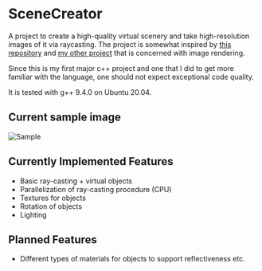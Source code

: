 # SceneCreator

A project to create a high-quality virtual scenery and take high-resolution images of it via raycasting. The project is somewhat inspired by [this repository](https://github.com/RayTracing/InOneWeekend) and [my other project](https://github.com/marc131183/GymRubiksCube) that is concerned with image rendering.

Since this is my first major c++ project and one that I did to get more familiar with the language, one should not expect exceptional code quality.

It is tested with g++ 9.4.0 on Ubuntu 20.04.

## Current sample image

![Sample](/pic.png)

## Currently Implemented Features

- Basic ray-casting + virtual objects
- Parallelization of ray-casting procedure (CPU)
- Textures for objects
- Rotation of objects
- Lighting

## Planned Features

- Different types of materials for objects to support reflectiveness etc.
